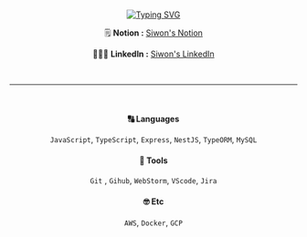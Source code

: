 <!-- ![header](https://capsule-render.vercel.app/api?type=waving&color=0:EEFF00,100:a82da8&height=250&section=header&text=%20Siwon&fontSize=90&fontAlign=82&fontColor=fff) -->
<div align=center>

<br>
  
[![Typing SVG](https://readme-typing-svg.demolab.com?font=Fira+Code&weight=600&pause=1000&color=F7C32C&random=false&width=435&lines=Hi+there%2C+Welcome+to+my+Github+page!+)](https://git.io/typing-svg)

🗒 **Notion :** [Siwon's Notion](https://cone-s-page.notion.site/Blog-fdb79faf6d8b42dc86266689afba4d3c?pvs=4)
<br>

👩🏻‍💻 **LinkedIn :** [Siwon's LinkedIn](https://www.linkedin.com/in/siwon-hwang-755782239/)
<!--  #  _Teck Stack_  

</div> -->
<br>

---
  
<br>
  
#### 🔠 Languages
`JavaScript`, `TypeScript`, `Express`, `NestJS`, `TypeORM`, `MySQL`


#### 🧰 Tools
`Git` , `Gihub`, `WebStorm`, `VScode`, `Jira`


#### 🤓 Etc 
`AWS`, `Docker`, `GCP`



